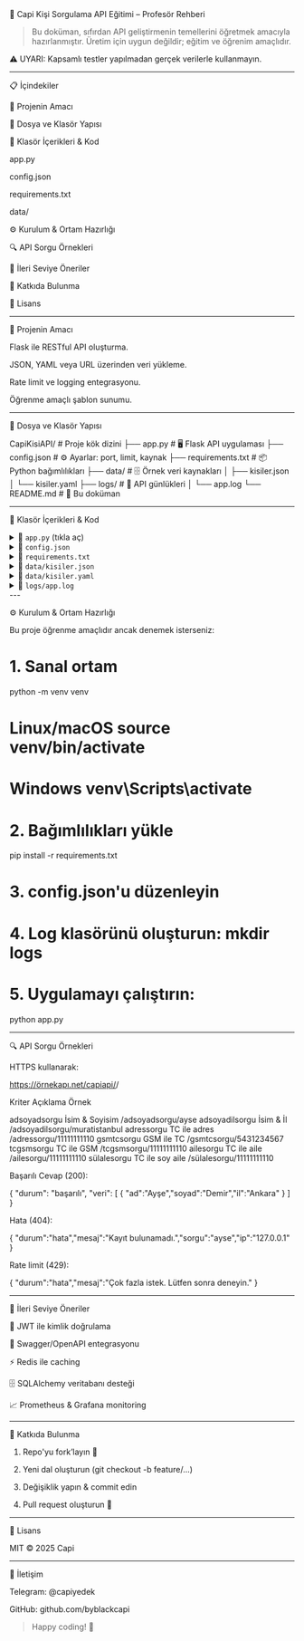 <!-- README.md for GitHub -->📘 Capi Kişi Sorgulama API Eğitimi – Profesör Rehberi

    

> Bu doküman, sıfırdan API geliştirmenin temellerini öğretmek amacıyla hazırlanmıştır. Üretim için uygun değildir; eğitim ve öğrenim amaçlıdır.



⚠️ UYARI: Kapsamlı testler yapılmadan gerçek verilerle kullanmayın.


---

📋 İçindekiler

🎯 Projenin Amacı

📁 Dosya ve Klasör Yapısı

🧠 Klasör İçerikleri & Kod

app.py

config.json

requirements.txt

data/


⚙️ Kurulum & Ortam Hazırlığı

🔍 API Sorgu Örnekleri

🌟 İleri Seviye Öneriler

🤝 Katkıda Bulunma

📄 Lisans



---

🎯 Projenin Amacı

Flask ile RESTful API oluşturma.

JSON, YAML veya URL üzerinden veri yükleme.

Rate limit ve logging entegrasyonu.

Öğrenme amaçlı şablon sunumu.



---

📁 Dosya ve Klasör Yapısı

CapiKisiAPI/              # Proje kök dizini
├── app.py                # 🖥️ Flask API uygulaması
├── config.json           # ⚙️ Ayarlar: port, limit, kaynak
├── requirements.txt      # 📦 Python bağımlılıkları
├── data/                 # 🗄️ Örnek veri kaynakları
│   ├── kisiler.json
│   └── kisiler.yaml
├── logs/                 # 📑 API günlükleri
│   └── app.log
└── README.md             # 📘 Bu doküman


---

🧠 Klasör İçerikleri & Kod

<details>
<summary>📄 <code>app.py</code> (tıkla aç)</summary>from flask import Flask, jsonify, request
from flask_limiter import Limiter
from flask_limiter.util import get_remote_address
import logging, json, yaml, requests

# — Konfigürasyon —
with open("config.json", encoding="utf-8") as f:
    config = json.load(f)

app = Flask(__name__)
limiter = Limiter(get_remote_address, app=app, default_limits=[config["rate_limit"]])

logging.basicConfig(
    filename="logs/app.log",
    level=getattr(logging, config["logging_level"].upper()),
    format="%(asctime)s - %(levelname)s - %(message)s"
)

data_source = config["data_source"]

# — Veri Yükleme —
def veri_yukle():
    try:
        t, p = data_source["type"], data_source["path"]
        if t == "file":
            if p.endswith('.json'):
                return json.load(open(p, encoding='utf-8'))
            if p.endswith(('.yaml', '.yml')):
                return yaml.safe_load(open(p, encoding='utf-8'))
        elif t == "url":
            return requests.get(p).json()
    except Exception as e:
        logging.error(f"Veri yüklemede hata: {e}")
    return []

# — Sorgulama —
def kisi_ara(kriter, deger):
    return [r for r in veri_yukle() if str(r.get(kriter, '')).lower() == deger.lower()]

@app.route('/capiapi/<kriter>/<deger>', methods=['GET'])
@limiter.limit(config["rate_limit"])
def sorgula(kriter, deger):
    ip = request.remote_addr
    logging.info(f"İstek: {kriter}/{deger} - IP: {ip}")
    sonuc = kisi_ara(kriter, deger)
    if sonuc:
        return jsonify({"durum": "başarılı", "veri": sonuc}), 200
    return jsonify({
        "durum": "hata", "mesaj": "Kayıt bulunamadı.",
        "sorgu": deger, "ip": ip
    }), 404

@app.errorhandler(404)
def not_found(e):
    return jsonify({"durum": "hata", "mesaj": "Geçersiz endpoint."}), 404

if __name__ == '__main__':
    app.run(host='0.0.0.0', port=config['port'], ssl_context='adhoc')

</details><details>
<summary>📄 <code>config.json</code></summary>{
  "port": 443,
  "rate_limit": "10/minute",
  "logging_level": "INFO",
  "data_source": { "type": "file", "path": "data/kisiler.json" }
}

</details><details>
<summary>📄 <code>requirements.txt</code></summary>flask
flask-limiter
pyyaml
requests

</details><details>
<summary>📄 <code>data/kisiler.json</code></summary>[
  {"ad":"Ayşe","soyad":"Demir","il":"Ankara","tc":"11111111110","gsm":"5431234567"},
  {"ad":"Murat","soyad":"Kaya","il":"İstanbul","tc":"11111111111","gsm":"5437654321"}
]

</details><details>
<summary>📄 <code>data/kisiler.yaml</code></summary>- ad: Ayşe
  soyad: Demir
  il: Ankara
  tc: "11111111110"
  gsm: "5431234567"
- ad: Murat
  soyad: Kaya
  il: İstanbul
  tc: "11111111111"
  gsm: "5437654321"

</details><details>
<summary>📄 <code>logs/app.log</code></summary>> Uygulama çalıştırıldığında otomatik oluşturulur ve günlük kayıtlarını içerir.



</details>
---

⚙️ Kurulum & Ortam Hazırlığı

Bu proje öğrenme amaçlıdır ancak denemek isterseniz:

# 1. Sanal ortam
python -m venv venv
# Linux/macOS	source venv/bin/activate
# Windows	venv\\Scripts\\activate

# 2. Bağımlılıkları yükle
pip install -r requirements.txt

# 3. config.json'u düzenleyin
# 4. Log klasörünü oluşturun: mkdir logs
# 5. Uygulamayı çalıştırın:
python app.py


---

🔍 API Sorgu Örnekleri

HTTPS kullanarak:

https://örnekapı.net/capiapi/<kriter>/<deger>

Kriter	Açıklama	Örnek

adsoyadsorgu	İsim & Soyisim	/adsoyadsorgu/ayse
adsoyadilsorgu	İsim & İl	/adsoyadilsorgu/muratistanbul
adressorgu	TC ile adres	/adressorgu/11111111110
gsmtcsorgu	GSM ile TC	/gsmtcsorgu/5431234567
tcgsmsorgu	TC ile GSM	/tcgsmsorgu/11111111110
ailesorgu	TC ile aile	/ailesorgu/11111111110
sülalesorgu	TC ile soy aile	/sülalesorgu/11111111110


Başarılı Cevap (200):

{ "durum": "başarılı", "veri": [ { "ad":"Ayşe","soyad":"Demir","il":"Ankara" } ] }

Hata (404):

{ "durum":"hata","mesaj":"Kayıt bulunamadı.","sorgu":"ayse","ip":"127.0.0.1" }

Rate limit (429):

{ "durum":"hata","mesaj":"Çok fazla istek. Lütfen sonra deneyin." }


---

🌟 İleri Seviye Öneriler

🔑 JWT ile kimlik doğrulama

📝 Swagger/OpenAPI entegrasyonu

⚡ Redis ile caching

🗄️ SQLAlchemy veritabanı desteği

📈 Prometheus & Grafana monitoring



---

🤝 Katkıda Bulunma

1. Repo'yu fork’layın 🐑


2. Yeni dal oluşturun (git checkout -b feature/...)


3. Değişiklik yapın & commit edin


4. Pull request oluşturun 🚀




---

📄 Lisans

MIT © 2025 Capi


---

👋 İletişim

Telegram: @capiyedek

GitHub: github.com/byblackcapi


> Happy coding! 🎉

